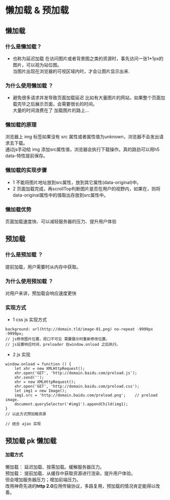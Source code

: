 # 懒加载 & 预加载

## 懒加载
### 什么是懒加载？
* 也称为延迟加载
在访问图片或者背景图之类的资源时，事先访问一张1*1px的图片，可以视为站位图。<br />
当图片出现在浏览器的可视区域内时，才会让图片显示出来.

### 为什么使用懒加载 ？
* 避免很多请求并发导致页面加载延迟
比如有大量图片的网站，如果整个页面加载完毕之后展示页面，会需要很长的时间。<br />
大量的时间浪费在了 加载图片的路上...

### 懒加载的原理
浏览器上 img 标签如果没有 src 属性或者属性值为unknown，浏览器不会发出请求去下载。<br />
通过js手动给 img 添加src属性值，浏览器会执行下载操作。真的路劲可以用h5 data-特性提前保存。<br />

### 懒加载的实现步骤
- 1 不能将图片地址放到src属性，放到其它属性(data-original)中。
- 2 页面加载完成，再scrollTop判断图片是否在用户的视野内，如果在，则将data-original属性中的值取出存放到src属性中。

### 懒加载优势
页面加载速度快、可以减轻服务器的压力、提升用户体验

## 预加载
### 什么是预加载 ？
提前加载，用户需要时从内存中获取。

### 为什么使用预加载 ？
对用户来讲，预加载会响应速度更快

### 实现方式
- 1 css js 实现方式
```
background: url(http://domain.tld/image-01.png) no-repeat -9999px -9999px; 
// js修改图片位置，视口不可见 需要展示时重新修改位置。
// js设置响应时间，preloader 在window.onload 之后执行。
```

- 2 js 实现
```
window.onload = function () {
    let xhr = new XMLHttpRequest();
    xhr.open('GET', 'http://domain.baidu.com/preload.js');
    xhr.send('');
    xhr = new XMLHttpRequest();
    xhr.open('GET', 'http://domain.baidu.com/preload.css');
    let img1 = new Image();
    img1.src = 'http://domain.baidu.com/preload.png';    // preload image.
    document.querySelector('#img1').appendChild(img1);
}
// 以此方式预加载资源

// 结合 ajax 实现
```

## 预加载 pk 懒加载
#### 加载方式
懒加载： 延迟加载、按需加载。缓解服务器压力。 <br />
预加载： 提前加载、从缓存中获取资源进行渲染，提升用户体验。 <br />
但会增加服务器压力；增加前端压力。 <br />
改用神奇先进的**http 2.0**应用传输协议，多路复用，预加载的情况肯定能得以改善。

